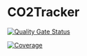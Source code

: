 # CO2Tracker

[![Quality Gate Status](https://sonarcloud.io/api/project_badges/measure?project=fknoerzer_co2-holiday-tracker-frontend&metric=alert_status)](https://sonarcloud.io/summary/new_code?id=fknoerzer_co2-holiday-tracker-frontend)

[![Coverage](https://sonarcloud.io/api/project_badges/measure?project=fknoerzer_co2-holiday-tracker-frontend&metric=coverage)](https://sonarcloud.io/summary/new_code?id=fknoerzer_co2-holiday-tracker-frontend)
